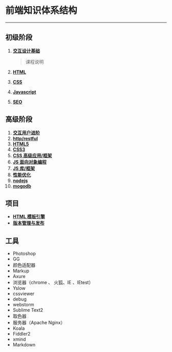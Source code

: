 # 前端知识体系结构 
---------------------

## 初级阶段 

1. **[交互设计基础](base/1-交互设计基础.md "交互设计基础")**  
   >课程说明
   

2. **[HTML](base/2-html.md "HTML")** 
3. **[CSS](base/3-css.md "CSS")** 
4. **[Javascript](base/4-Javascript.md "Javascript")**
5. **[SEO](base/5-seo.md "SEO")**


## 高级阶段

1. **[交互用户进阶](high-grade/1-http-restful.md "交互用户进阶")**
2. **[http/restful](high-grade/1-http-restful.md "http/restful")**
3. **[HTML5](high-grade/2-html5.md "HTML5")**
4. **[CSS3](high-grade/3-css3.md "CSS3")**
5. **[CSS 高级应用/框架](high-grade/4-css高级编程.md "CSS 高级应用/框架")**
6. **[JS 面向对象编程](high-grade/6-Javascript高级编程.md "JS 面向对象编程")**
7. **[JS 库/框架](high-grade/7-JS库-框架.md.md "JS 库/框架")**
8. **[性能优化](high-grade/8-性能优化.md "")**
9. **[nodejs](high-grade/9-nodejs.md "")** 
10. **[mogodb](high-grade/10-MongoDB.md "")**



## 项目
- **[HTML 模板引擎](high-grade/6-Javascript高级编程.md "HTML 模板引擎")**
- **[版本管理与发布](project/1-版本管理与发布.md "版本管理与发布")**



## 工具 ##
 - Photoshop
  - GG
  - 颜色适配器
 - Markup
 - Axure
 - 浏览器（chrome 、 火狐、IE 、IEtest）
  - Yslow
  - cssviewer
  - debug
 - webstorm
 - Sublime Text2
 - 取色器
 - 服务器（Apache Nginx）
 - Koala
 - Fiddler2
 - xmind
 - Markdown

 



